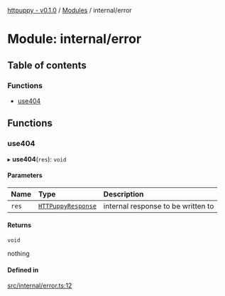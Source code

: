 [httpuppy - v0.1.0](../README.md) / [Modules](../modules.md) / internal/error

# Module: internal/error

## Table of contents

### Functions

- [use404](internal_error.md#use404)

## Functions

### use404

▸ **use404**(`res`): `void`

#### Parameters

| Name | Type | Description |
| :------ | :------ | :------ |
| `res` | [`HTTPuppyResponse`](../interfaces/types_server.HTTPuppyResponse.md) | internal response to be written to |

#### Returns

`void`

nothing

#### Defined in

[src/internal/error.ts:12](https://github.com/abschill/httpuppy/blob/8b3eb74/src/internal/error.ts#L12)
